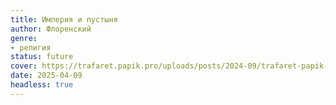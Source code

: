```yaml
---
title: Империя и пустыня
author: Флоренский
genre:
- религия
status: future
cover: https://trafaret.papik.pro/uploads/posts/2024-09/trafaret-papik-pro-1p9p-p-trafareti-dlya-oblozhki-knigi-3.jpg
date: 2025-04-09
headless: true
---
```


